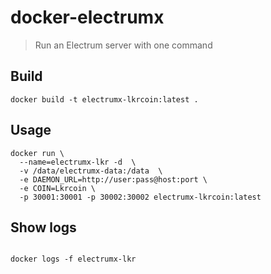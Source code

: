 # docker-electrumx

> Run an Electrum server with one command

## Build

```
docker build -t electrumx-lkrcoin:latest .
```

## Usage

```
docker run \
  --name=electrumx-lkr -d  \
  -v /data/electrumx-data:/data  \
  -e DAEMON_URL=http://user:pass@host:port \
  -e COIN=Lkrcoin \
  -p 30001:30001 -p 30002:30002 electrumx-lkrcoin:latest
```

## Show logs

```

docker logs -f electrumx-lkr

```
